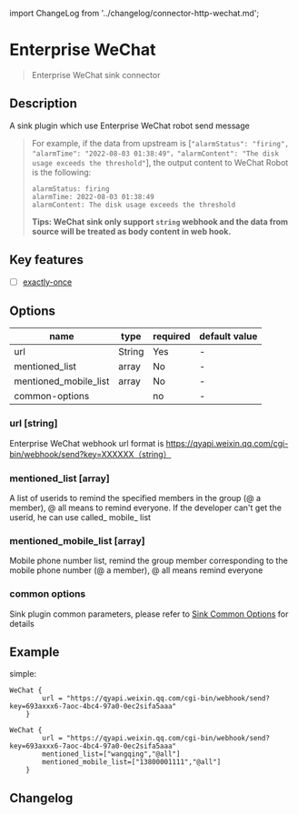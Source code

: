 import ChangeLog from '../changelog/connector-http-wechat.md';

# Enterprise WeChat

> Enterprise WeChat sink connector

## Description

A sink plugin which use Enterprise WeChat robot send message

> For example, if the data from upstream is [`"alarmStatus": "firing", "alarmTime": "2022-08-03 01:38:49"，"alarmContent": "The disk usage exceeds the threshold"`], the output content to WeChat Robot is the following:
>
> ```
> alarmStatus: firing 
> alarmTime: 2022-08-03 01:38:49
> alarmContent: The disk usage exceeds the threshold
> ```
>
> **Tips: WeChat sink only support `string` webhook and the data from source will be treated as body content in web hook.**

## Key features

- [ ] [exactly-once](../../concept/connector-v2-features.md)

## Options

|         name          |  type  | required | default value |
|-----------------------|--------|----------|---------------|
| url                   | String | Yes      | -             |
| mentioned_list        | array  | No       | -             |
| mentioned_mobile_list | array  | No       | -             |
| common-options        |        | no       | -             |

### url [string]

Enterprise WeChat webhook url format is https://qyapi.weixin.qq.com/cgi-bin/webhook/send?key=XXXXXX（string）

### mentioned_list [array]

A list of userids to remind the specified members in the group (@ a member), @ all means to remind everyone. If the developer can't get the userid, he can use called_ mobile_ list

### mentioned_mobile_list [array]

Mobile phone number list, remind the group member corresponding to the mobile phone number (@ a member), @ all means remind everyone

### common options

Sink plugin common parameters, please refer to [Sink Common Options](../sink-common-options.md) for details

## Example

simple:

```hocon
WeChat {
        url = "https://qyapi.weixin.qq.com/cgi-bin/webhook/send?key=693axxx6-7aoc-4bc4-97a0-0ec2sifa5aaa"
    }
```

```hocon
WeChat {
        url = "https://qyapi.weixin.qq.com/cgi-bin/webhook/send?key=693axxx6-7aoc-4bc4-97a0-0ec2sifa5aaa"
        mentioned_list=["wangqing","@all"]
        mentioned_mobile_list=["13800001111","@all"]
    }
```

## Changelog

<ChangeLog />


